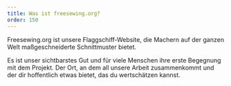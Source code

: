 ```yaml
---
title: Was ist freesewing.org?
order: 150
---
```


Freesewing.org ist unsere Flaggschiff-Website, die Machern auf der ganzen Welt maßgeschneiderte Schnittmuster bietet.

Es ist unser sichtbarstes Gut und für viele Menschen ihre erste Begegnung mit dem Projekt. Der Ort, an dem all unsere Arbeit zusammenkommt und der dir hoffentlich etwas bietet, das du wertschätzen kannst.
